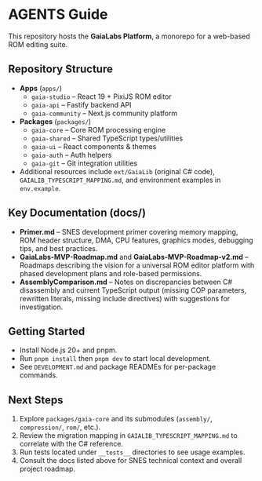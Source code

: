 # AGENTS Guide

This repository hosts the **GaiaLabs Platform**, a monorepo for a web-based ROM editing suite.

## Repository Structure
- **Apps** (`apps/`)
  - `gaia-studio` – React 19 + PixiJS ROM editor
  - `gaia-api` – Fastify backend API
  - `gaia-community` – Next.js community platform
- **Packages** (`packages/`)
  - `gaia-core` – Core ROM processing engine
  - `gaia-shared` – Shared TypeScript types/utilities
  - `gaia-ui` – React components & themes
  - `gaia-auth` – Auth helpers
  - `gaia-git` – Git integration utilities
- Additional resources include `ext/GaiaLib` (original C# code), `GAIALIB_TYPESCRIPT_MAPPING.md`, and environment examples in `env.example`.

## Key Documentation (docs/)
- **Primer.md** – SNES development primer covering memory mapping, ROM header structure, DMA, CPU features, graphics modes, debugging tips, and best practices.
- **GaiaLabs-MVP-Roadmap.md** and **GaiaLabs-MVP-Roadmap-v2.md** – Roadmaps describing the vision for a universal ROM editor platform with phased development plans and role-based permissions.
- **AssemblyComparison.md** – Notes on discrepancies between C# disassembly and current TypeScript output (missing COP parameters, rewritten literals, missing include directives) with suggestions for investigation.

## Getting Started
- Install Node.js 20+ and pnpm.
- Run `pnpm install` then `pnpm dev` to start local development.
- See `DEVELOPMENT.md` and package READMEs for per-package commands.

## Next Steps
1. Explore `packages/gaia-core` and its submodules (`assembly/`, `compression/`, `rom/`, etc.).
2. Review the migration mapping in `GAIALIB_TYPESCRIPT_MAPPING.md` to correlate with the C# reference.
3. Run tests located under `__tests__` directories to see usage examples.
4. Consult the docs listed above for SNES technical context and overall project roadmap.

